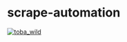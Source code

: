 # scrape-automation
[![toba_wild](https://github.com/toba101/scrape-automation/actions/workflows/r.yml/badge.svg)](https://github.com/toba101/scrape-automation/actions/workflows/r.yml)
